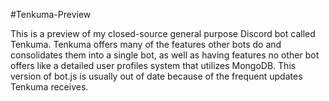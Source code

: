 #Tenkuma-Preview

This is a preview of my closed-source general purpose Discord bot called Tenkuma.
Tenkuma offers many of the features other bots do and consolidates them into a single bot, as well as having features no other bot offers like a detailed user profiles system that utilizes MongoDB. This version of bot.js is usually out of date because of the frequent updates Tenkuma receives.
